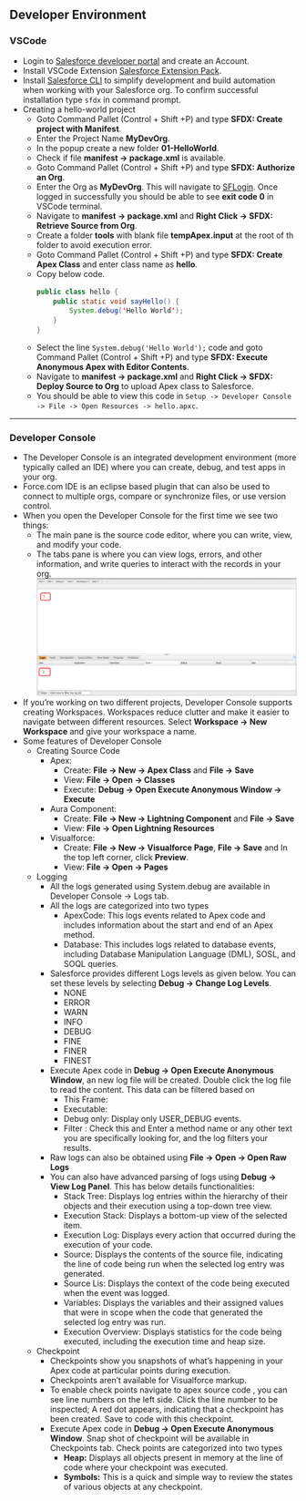 ## Developer Environment

### VSCode

- Login to [Salesforce developer portal](https://developer.salesforce.com/) and create an Account.
- Install VSCode Extension [Salesforce Extension Pack](https://marketplace.visualstudio.com/items?itemName=salesforce.salesforcedx-vscode).
- Install [Salesforce CLI](https://developer.salesforce.com/docs/atlas.en-us.sfdx_setup.meta/sfdx_setup) to simplify development and build automation when working with your Salesforce org. To confirm successful installation type `sfdx` in command prompt.
- Creating a hello-world project
  - Goto Command Pallet (Control + Shift +P) and type **SFDX: Create project with Manifest**.
  - Enter the Project Name **MyDevOrg**.
  - In the popup create a new folder **01-HelloWorld**.
  - Check if file **manifest -> package.xml** is available.
  - Goto Command Pallet (Control + Shift +P) and type **SFDX: Authorize an Org**.
  - Enter the Org as **MyDevOrg**. This will navigate to [SFLogin](https://login.salesforce.com). Once logged in successfully you should be able to see **exit code 0** in VSCode terminal.
  - Navigate to **manifest -> package.xml** and **Right Click -> SFDX: Retrieve Source from Org**.
  - Create a folder **tools** with blank file **tempApex.input** at the root of th folder to avoid execution error.
  - Goto Command Pallet (Control + Shift +P) and type **SFDX: Create Apex Class** and enter class name as **hello**.
  - Copy below code.
    ```java
    public class hello {
        public static void sayHello() {
            System.debug('Hello World');
        }
    }
    ```
  - Select the line `System.debug('Hello World');` code and goto Command Pallet (Control + Shift +P) and type **SFDX: Execute Anonymous Apex with Editor Contents**.
  - Navigate to **manifest -> package.xml** and **Right Click -> SFDX: Deploy Source to Org** to upload Apex class to Salesforce.
  - You should be able to view this code in `Setup -> Developer Console -> File -> Open Resources -> hello.apxc`.

---

### Developer Console

- The Developer Console is an integrated development environment (more typically called an IDE) where you can create, debug, and test apps in your org.
- Force.com IDE is an eclipse based plugin that can also be used to connect to multiple orgs, compare or synchronize files, or use version control.
- When you open the Developer Console for the first time we see two things:
  - The main pane is the source code editor, where you can write, view, and modify your code.
  - The tabs pane is where you can view logs, errors, and other information, and write queries to interact with the records in your org.
    ![](../../01-Images/14-DeveloperConsole.png)
- If you’re working on two different projects, Developer Console supports creating Workspaces. Workspaces reduce clutter and make it easier to navigate between different resources. Select **Workspace -> New Workspace** and give your workspace a name.
- Some features of Developer Console
  - Creating Source Code
    - Apex:
      - Create: **File -> New -> Apex Class** and **File -> Save**
      - View: **File -> Open -> Classes**
      - Execute: **Debug -> Open Execute Anonymous Window -> Execute**
    - Aura Component:
      - Create: **File -> New -> Lightning Component** and **File -> Save**
      - View: **File -> Open Lightning Resources**
    - Visualforce:
      - Create: **File -> New -> Visualforce Page**, **File -> Save** and In the top left corner, click **Preview**.
      - View: **File -> Open -> Pages**
  - Logging
    - All the logs generated using System.debug are available in Developer Console -> Logs tab.
    - All the logs are categorized into two types
      - ApexCode: This logs events related to Apex code and includes information about the start and end of an Apex method.
      - Database: This includes logs related to database events, including Database Manipulation Language (DML), SOSL, and SOQL queries.
    - Salesforce provides different Logs levels as given below. You can set these levels by selecting **Debug -> Change Log Levels**.
      - NONE
      - ERROR
      - WARN
      - INFO
      - DEBUG
      - FINE
      - FINER
      - FINEST
    - Execute Apex code in **Debug -> Open Execute Anonymous Window**, an new log file will be created. Double click the log file to read the content. This data can be filtered based on
      - This Frame:
      - Executable:
      - Debug only: Display only USER_DEBUG events.
      - Filter : Check this and Enter a method name or any other text you are specifically looking for, and the log filters your results.
    - Raw logs can also be obtained using **File -> Open -> Open Raw Logs**
    - You can also have advanced parsing of logs using **Debug -> View Log Panel**. This has below details functionalities:
      - Stack Tree: Displays log entries within the hierarchy of their objects and their execution using a top-down tree view.
      - Execution Stack: Displays a bottom-up view of the selected item.
      - Execution Log: Displays every action that occurred during the execution of your code.
      - Source: Displays the contents of the source file, indicating the line of code being run when the selected log entry was generated.
      - Source Lis: Displays the context of the code being executed when the event was logged.
      - Variables: Displays the variables and their assigned values that were in scope when the code that generated the selected log entry was run.
      - Execution Overview: Displays statistics for the code being executed, including the execution time and heap size.
  - Checkpoint
    - Checkpoints show you snapshots of what’s happening in your Apex code at particular points during execution.
    - Checkpoints aren’t available for Visualforce markup.
    - To enable check points navigate to apex source code , you can see line numbers on the left side. Click the line number to be inspected; A red dot appears, indicating that a checkpoint has been created. Save to code with this checkpoint.
    - Execute Apex code in **Debug -> Open Execute Anonymous Window**. Snap shot of checkpoint will be available in Checkpoints tab. Check points are categorized into two types
      - **Heap:** Displays all objects present in memory at the line of code where your checkpoint was executed.
      - **Symbols:** This is a quick and simple way to review the states of various objects at any checkpoint.

